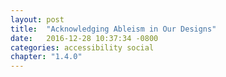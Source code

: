 ```yaml
---
layout: post
title:  "Acknowledging Ableism in Our Designs"
date:   2016-12-28 10:37:34 -0800
categories: accessibility social
chapter: "1.4.0"
---
```


